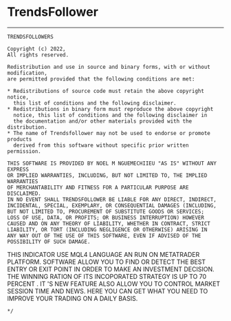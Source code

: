 # TrendsFollower
------------------------------------------------------------------------------

	TRENDSFOLLOWERS
	
	Copyright (c) 2022, 
	All rights reserved.

	Redistribution and use in source and binary forms, with or without modification,
	are permitted provided that the following conditions are met:

    * Redistributions of source code must retain the above copyright notice,
      this list of conditions and the following disclaimer.
    * Redistributions in binary form must reproduce the above copyright 
      notice, this list of conditions and the following disclaimer in 
      the documentation and/or other materials provided with the distribution.
    * The name of Trendsfollower may not be used to endorse or promote products
      derived from this software without specific prior written permission.
		
	THIS SOFTWARE IS PROVIDED BY NOEL M NGUEMECHIIEU "AS IS" WITHOUT ANY EXPRESS
	OR IMPLIED WARRANTIES, INCLUDING, BUT NOT LIMITED TO, THE IMPLIED WARRANTIES
	OF MERCHANTABILITY AND FITNESS FOR A PARTICULAR PURPOSE ARE DISCLAIMED. 
	IN NO EVENT SHALL TRENDSFOLLOWER BE LIABLE FOR ANY DIRECT, INDIRECT,
	INCIDENTAL, SPECIAL, EXEMPLARY, OR CONSEQUENTIAL DAMAGES (INCLUDING,
	BUT NOT LIMITED TO, PROCUREMENT OF SUBSTITUTE GOODS OR SERVICES; 
	LOSS OF USE, DATA, OR PROFITS; OR BUSINESS INTERRUPTION) HOWEVER 
	CAUSED AND ON ANY THEORY OF LIABILITY, WHETHER IN CONTRACT, STRICT 
	LIABILITY, OR TORT (INCLUDING NEGLIGENCE OR OTHERWISE) ARISING IN 
	ANY WAY OUT OF THE USE OF THIS SOFTWARE, EVEN IF ADVISED OF THE 
	POSSIBILITY OF SUCH DAMAGE.
  
  THIS INDICATOR USE MQL4 LANGUAGE AN RUN ON METATRADER PLATFORM.
  SOFTWARE ALLOW YOU TO FIND OR DETECT THE BEST ENTRY OR EXIT POINT IN ORDER TO MAKE AN INVESTMENT DECISION.
  THE WINNING RATION OF ITS INCOPORATED STRATEGY IS UP TO 70 PERCENT .
  IT 'S NEW FEATURE ALSO ALLOW YOU TO CONTROL MARKET SESSION TIME AND NEWS.
  HERE YOU CAN GET WHAT YOU NEED TO IMPROVE YOUR TRADING ON A DAILY BASIS.
	
	*/
